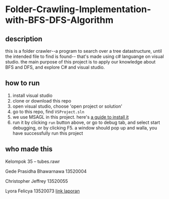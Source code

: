# Folder-Crawling-Implementation-with-BFS-DFS-Algorithm
## description
this is a folder crawler--a program to search over a tree datastructure, until the intended file to find is found-- that's made using c# languange on visual studio. the main purpose of this project is to apply our knowledge about BFS and DFS, and explore C# and visual studio. 
## how to run
1. install visual studio
2. clone or download this repo
3. open visual studio, choose 'open project or solution'
4. go to this repo, find `VSProject.sln`
5. we use MSAGL in this project. here's [a guide to install it](https://docs.google.com/document/d/1XhFSpHU028Gaf7YxkmdbluLkQgVl3MY6gt1t-PL30LA/edit)
6. run it by clicking `run` button above, or go to debug tab, and select start debugging, or by clicking F5. a window should pop up and walla, you have successfully run this project

## who made this
Kelompok 35 – tubes.rawr 

Gede Prasidha Bhawarnawa 13520004 

Christopher Jeffrey 13520055 

Lyora Felicya 13520073 
[link laporan](https://itbdsti-my.sharepoint.com/:w:/g/personal/13520073_mahasiswa_itb_ac_id/EXk5idgLkXdDqjgso3W5usABkPetelgdQGrpAEWy6MYmtg?rtime=EymyYjYI2kg)
